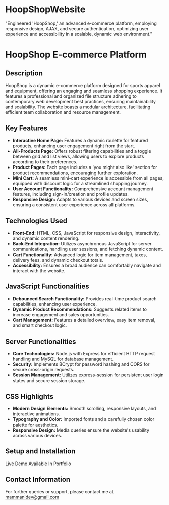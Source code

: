 # HoopShopWebsite
 "Engineered 'HoopShop,' an advanced e-commerce platform, employing responsive design, AJAX, and secure authentication, optimizing user experience and accessibility in a scalable, dynamic web environment."
# HoopShop E-commerce Platform

## Description

HoopShop is a dynamic e-commerce platform designed for sports apparel and equipment, offering an engaging and seamless shopping experience. It features a professional and organized file structure adhering to contemporary web development best practices, ensuring maintainability and scalability. The website boasts a modular architecture, facilitating efficient team collaboration and resource management.

## Key Features

- **Interactive Home Page:** Features a dynamic roulette for featured products, enhancing user engagement right from the start.
- **All-Products Page:** Offers robust filtering capabilities and a toggle between grid and list views, allowing users to explore products according to their preferences.
- **Product Pages:** Each page includes a 'you might also like' section for product recommendations, encouraging further exploration.
- **Mini Cart:** A seamless mini-cart experience is accessible from all pages, equipped with discount logic for a streamlined shopping journey.
- **User Account Functionality:** Comprehensive account management features, including sign-in/creation and profile updates.
- **Responsive Design:** Adapts to various devices and screen sizes, ensuring a consistent user experience across all platforms.

## Technologies Used

- **Front-End:** HTML, CSS, JavaScript for responsive design, interactivity, and dynamic content rendering.
- **Back-End Integration:** Utilizes asynchronous JavaScript for server communications, handling user sessions, and fetching dynamic content.
- **Cart Functionality:** Advanced logic for item management, taxes, delivery fees, and dynamic checkout totals.
- **Accessibility:** Ensures a broad audience can comfortably navigate and interact with the website.

## JavaScript Functionalities

- **Debounced Search Functionality:** Provides real-time product search capabilities, enhancing user experience.
- **Dynamic Product Recommendations:** Suggests related items to increase engagement and sales opportunities.
- **Cart Management:** Features a detailed overview, easy item removal, and smart checkout logic.

## Server Functionalities

- **Core Technologies:** Node.js with Express for efficient HTTP request handling and MySQL for database management.
- **Security:** Implements BCrypt for password hashing and CORS for secure cross-origin requests.
- **Session Management:** Utilizes express-session for persistent user login states and secure session storage.

## CSS Highlights

- **Modern Design Elements:** Smooth scrolling, responsive layouts, and interactive animations.
- **Typography and Color:** Imported fonts and a carefully chosen color palette for aesthetics.
- **Responsive Design:** Media queries ensure the website's usability across various devices.

## Setup and Installation

Live Demo Available In Portfolio

## Contact Information

For further queries or support, please contact me at mammanidev@gmail.com

